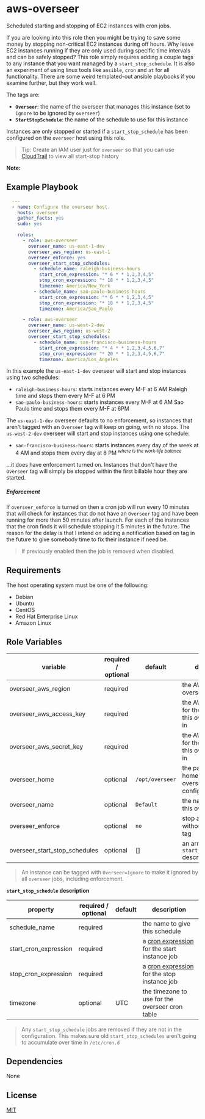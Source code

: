 aws-overseer
============
Scheduled starting and stopping of EC2 instances with cron jobs.

If you are looking into this role then you might be trying to save some money by stopping non-critical EC2 instances during off hours. Why leave EC2 instances running if they are only used during specific time intervals and can be safely stopped? This role simply requires adding a couple tags to any instance that you want managed by a `start_stop_schedule`. It is also an experiment of using linux tools like `ansible`, `cron` and `at` for all functionality. There are some weird templated-out ansible playbooks if you examine further, but they work well.

The tags are:

- **`Overseer`**: the name of the overseer that manages this instance (set to `Ignore` to be ignored by `overseer`)
- **`StartStopSchedule`**: the name of the schedule to use for this instance

Instances are only stopped or started if a `start_stop_schedule` has been configured on the `overseer` host using this role. 

> Tip: Create an IAM user just for `overseer` so that you can use [CloudTrail](http://aws.amazon.com/cloudtrail/) to view all start-stop history

**Note:**

Example Playbook
----------------

```yaml
  ---
  - name: Configure the overseer host.
    hosts: overseer
    gather_facts: yes
    sudo: yes

    roles:
      - role: aws-overseer
        overseer_name: us-east-1-dev
        overseer_aws_region: us-east-1
        overseer_enforce: yes
        overseer_start_stop_schedules:
          - schedule_name: raleigh-business-hours
            start_cron_expression: "* 6 * * 1,2,3,4,5"
            stop_cron_expression: "* 18 * * 1,2,3,4,5"
            timezone: America/New_York
          - schedule_name: sao-paulo-business-hours
            start_cron_expression: "* 6 * * 1,2,3,4,5"
            stop_cron_expression: "* 18 * * 1,2,3,4,5"
            timezone: America/Sao_Paulo

      - role: aws-overseer
        overseer_name: us-west-2-dev
        overseer_aws_region: us-west-2
        overseer_start_stop_schedules:
          - schedule_name: san-francisco-business-hours
            start_cron_expression: "* 4 * * 1,2,3,4,5,6,7"
            stop_cron_expression: "* 20 * * 1,2,3,4,5,6,7"
            timezone: America/Los_Angeles
```

In this example the `us-east-1-dev` overseer will start and stop instances using two schedules:

- `raleigh-business-hours`: starts instances every M-F at 6 AM Raleigh time and stops them every M-F at 6 PM
- `sao-paulo-business-hours`: starts instances every M-F at 6 AM Sao Paulo time and stops them every M-F at 6PM

The `us-east-1-dev` overseer defaults to no enforcement, so instances that aren't tagged with an `Overseer` tag will keep on going, with no stops. The `us-west-2-dev` overseer will start and stop instances using one schedule:

- `san-francisco-business-hours`: starts instances every day of the week at 4 AM and stops them every day at 8 PM *<sup>where is the work-life balance</sup>*

...it does have enforcement turned on. Instances that don't have the `Overseer` tag will simply be stopped within the first billable hour they are started.

##### Enforcement

If `overseer_enforce` is turned on then a cron job will run every 10 minutes that will check for instances that do not have an `Overseer` tag and have been running for more than 50 minutes after launch. For each of the instances that the cron finds it will schedule stopping it 5 minutes in the future. The reason for the delay is that I intend on adding a notification based on tag in the future to give somebody time to fix their instance if need be.

> If previously enabled then the job is removed when disabled.

Requirements
------------

The host operating system must be one of the following:

- Debian
- Ubuntu
- CentOS
- Red Hat Enterprise Linux
- Amazon Linux

Role Variables
--------------

| variable                      | required / optional | default                                  | description                                                   |
| ------------------------------|---------------------|------------------------------------------|-------------------------------------------------------------- |
| overseer_aws_region           | required            |                                          | the AWS region this overseer works in                         |
| overseer_aws_access_key       | required            |                                          | the AWS access key for the aws account this overseer works in |
| overseer_aws_secret_key       | required            |                                          | the AWS secret key for the aws account this overseer works in |
| overseer_home                 | optional            | `/opt/overseer`                          | the path of the home directory for overseer configuration     |
| overseer_name                 | optional            | `Default`                                | the name to give this overseer                                |
| overseer_enforce              | optional            | `no`                                     | stop any instances without an `Overseer` tag                  |
| overseer_start_stop_schedules | optional            | []                                       | an array of `start_stop_schedule` descriptions (below)        |

> An instance can be tagged with `Overseer=Ignore` to make it ignored by all `overseer` jobs, including enforcement.

**`start_stop_schedule` description**

| property              | required / optional | default | description
| ----------------------|---------------------|---------|---------------------------------------------------------------------------------------------------|
| schedule_name         | required            |         | the name to give this schedule                                                                    |
| start_cron_expression | required            |         | a [cron expression](http://en.wikipedia.org/wiki/Cron#CRON_expression) for the start instance job |
| stop_cron_expression  | required            |         | a [cron expression](http://en.wikipedia.org/wiki/Cron#CRON_expression) for the stop instance job  |
| timezone              | optional            | UTC     | the timezone to use for the overseer cron table                                                   |

> Any `start_stop_schedule` jobs are removed if they are not in the configuration. This makes sure old `start_stop_schedules` aren't going to accumulate over time in `/etc/cron.d`

Dependencies
------------

None

License
-------

[MIT](LICENSE)
